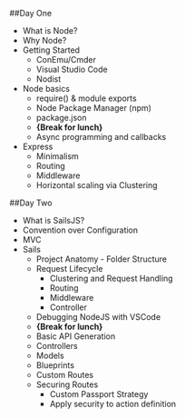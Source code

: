 ##Day One
* What is Node?
* Why Node?
* Getting Started
    * ConEmu/Cmder
    * Visual Studio Code
    * Nodist
* Node basics
    * require() & module exports
    * Node Package Manager (npm)
    * package.json
    * __{Break for lunch}__
    * Async programming and callbacks
* Express
    * Minimalism
    * Routing
    * Middleware
    * Horizontal scaling via Clustering

##Day Two
* What is SailsJS?
* Convention over Configuration
* MVC
* Sails
    * Project Anatomy - Folder Structure
    * Request Lifecycle
        * Clustering and Request Handling
        * Routing
        * Middleware
        * Controller
    * Debugging NodeJS with VSCode
    * __{Break for lunch}__
    * Basic API Generation
    * Controllers
    * Models
    * Blueprints
    * Custom Routes
    * Securing Routes
        * Custom Passport Strategy
        * Apply security to action definition